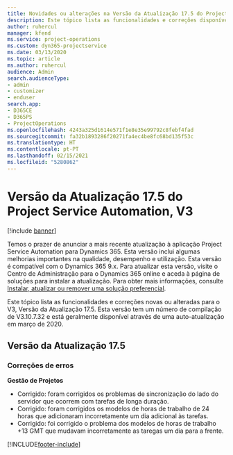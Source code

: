 ```yaml
---
title: Novidades ou alterações na Versão da Atualização 17.5 do Project Service Automation, Hotfix, V3
description: Este tópico lista as funcionalidades e correções disponíveis no Project Service Automation V3, Versão da Atualização 17.5, V3.
author: ruhercul
manager: kfend
ms.service: project-operations
ms.custom: dyn365-projectservice
ms.date: 03/13/2020
ms.topic: article
ms.author: ruhercul
audience: Admin
search.audienceType:
- admin
- customizer
- enduser
search.app:
- D365CE
- D365PS
- ProjectOperations
ms.openlocfilehash: 4243a325d1614e571f1e8e35e99792c8febf4fad
ms.sourcegitcommit: fa32b1893286f20271fa4ec4be8fc68bd135f53c
ms.translationtype: HT
ms.contentlocale: pt-PT
ms.lasthandoff: 02/15/2021
ms.locfileid: "5280862"
---
```

# <a name="project-service-automation-update-release-175-v3"></a>Versão da Atualização 17.5 do Project Service Automation, V3

[!include [banner](../includes/psa-now-project-operations.md)]

Temos o prazer de anunciar a mais recente atualização à aplicação Project Service Automation para Dynamics 365. Esta versão inclui algumas melhorias importantes na qualidade, desempenho e utilização.  Esta versão é compatível com o Dynamics 365 9.x. Para atualizar esta versão, visite o Centro de Administração para o Dynamics 365 online e aceda à página de soluções para instalar a atualização. Para obter mais informações, consulte [Instalar, atualizar ou remover uma solução preferencial](https://docs.microsoft.com/power-platform/admin/install-remove-preferred-solution).

Este tópico lista as funcionalidades e correções novas ou alteradas para o V3, Versão da Atualização 17.5. Esta versão tem um número de compilação de V3.10.7.32 e está geralmente disponível através de uma auto-atualização em março de 2020.


## <a name="update-release-175"></a>Versão da Atualização 17.5

### <a name="bug-fixes"></a>Correções de erros


**Gestão de Projetos**

- Corrigido: foram corrigidos os problemas de sincronização do lado do servidor que ocorrem com tarefas de longa duração.
- Corrigido: foram corrigidos os modelos de horas de trabalho de 24 horas que adicionaram incorretamente um dia adicional às tarefas.
- Corrigido: foi corrigido o problema dos modelos de horas de trabalho +13 GMT que mudavam incorretamente as taregas um dia para a frente.



[!INCLUDE[footer-include](../includes/footer-banner.md)]